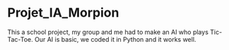# Projet_IA_Morpion

This a school project, my group and me had to make an AI who plays Tic-Tac-Toe.
Our AI is basic, we coded it in Python and it works well.
